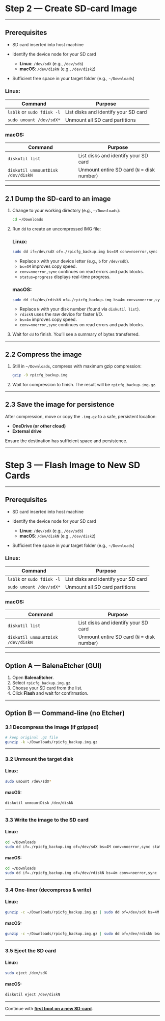 
# Step 2 — Create SD‑card Image

---

## Prerequisites

* SD card inserted into host machine
* Identify the device node for your SD card

  * **Linux**: `/dev/sdX` (e.g., `/dev/sdb`)
  * **macOS**: `/dev/diskN` (e.g., `/dev/disk2`)
* Sufficient free space in your target folder (e.g., `~/Downloads`)

### Linux:

| Command                    | Purpose                              |
| -------------------------- | ------------------------------------ |
| `lsblk` or `sudo fdisk -l` | List disks and identify your SD card |
| `sudo umount /dev/sdX*`    | Unmount all SD card partitions       |

### macOS:

| Command                           | Purpose                                    |
| --------------------------------- | ------------------------------------------ |
| `diskutil list`                   | List disks and identify your SD card       |
| `diskutil unmountDisk /dev/diskN` | Unmount entire SD card (`N` = disk number) |

---

## 2.1 Dump the SD‑card to an image

1. Change to your working directory (e.g., `~/Downloads`):

   ```bash
   cd ~/Downloads
   ```

2. Run `dd` to create an uncompressed IMG file:

   ### Linux:

   ```bash
   sudo dd if=/dev/sdX of=./rpicfg_backup.img bs=4M conv=noerror,sync status=progress
   ```

   * Replace `X` with your device letter (e.g., `b` for `/dev/sdb`).
   * `bs=4M` improves copy speed.
   * `conv=noerror,sync` continues on read errors and pads blocks.
   * `status=progress` displays real-time progress.

   ### macOS:

   ```bash
   sudo dd if=/dev/rdiskN of=./rpicfg_backup.img bs=4m conv=noerror,sync
   ```

   * Replace `N` with your disk number (found via `diskutil list`).
   * `rdiskN` uses the raw device for faster I/O.
   * `bs=4m` improves copy speed.
   * `conv=noerror,sync` continues on read errors and pads blocks.

3. Wait for `dd` to finish. You’ll see a summary of bytes transferred.

---

## 2.2 Compress the image

1. Still in `~/Downloads`, compress with maximum gzip compression:

   ```bash
   gzip -9 rpicfg_backup.img
   ```

2. Wait for compression to finish. The result will be `rpicfg_backup.img.gz`.

---

## 2.3 Save the image for persistence

After compression, move or copy the `.img.gz` to a safe, persistent location:

* **OneDrive (or other cloud)**
* **External drive**

Ensure the destination has sufficient space and persistence.

---

# Step 3 — Flash Image to New SD Cards

---

## Prerequisites

* SD card inserted into host machine
* Identify the device node for your SD card

  * **Linux**: `/dev/sdX` (e.g., `/dev/sdb`)
  * **macOS**: `/dev/diskN` (e.g., `/dev/disk2`)
* Sufficient free space in your target folder (e.g., `~/Downloads`)

### Linux:

| Command                    | Purpose                              |
| -------------------------- | ------------------------------------ |
| `lsblk` or `sudo fdisk -l` | List disks and identify your SD card |
| `sudo umount /dev/sdX*`    | Unmount all SD card partitions       |

### macOS:

| Command                           | Purpose                                    |
| --------------------------------- | ------------------------------------------ |
| `diskutil list`                   | List disks and identify your SD card       |
| `diskutil unmountDisk /dev/diskN` | Unmount entire SD card (`N` = disk number) |

---

## Option A — BalenaEtcher (GUI)

1. Open **BalenaEtcher**.
2. Select `rpicfg_backup.img.gz`.
3. Choose your SD card from the list.
4. Click **Flash** and wait for confirmation.

---

## Option B — Command-line (no Etcher)

### 3.1 Decompress the image (if gzipped)

```bash
# keep original .gz file
gunzip -k ~/Downloads/rpicfg_backup.img.gz
```

---

### 3.2 Unmount the target disk

#### Linux:

```bash
sudo umount /dev/sdX*
```

#### macOS:

```bash
diskutil unmountDisk /dev/diskN
```

---

### 3.3 Write the image to the SD card

#### Linux:

```bash
cd ~/Downloads
sudo dd if=./rpicfg_backup.img of=/dev/sdX bs=4M conv=noerror,sync status=progress
```

#### macOS:

```bash
cd ~/Downloads
sudo dd if=./rpicfg_backup.img of=/dev/rdiskN bs=4m conv=noerror,sync
```

---

### 3.4 One-liner (decompress & write)

#### Linux:

```bash
gunzip -c ~/Downloads/rpicfg_backup.img.gz | sudo dd of=/dev/sdX bs=4M conv=noerror,sync status=progress
```

#### macOS:

```bash
gunzip -c ~/Downloads/rpicfg_backup.img.gz | sudo dd of=/dev/rdiskN bs=4m conv=noerror,sync
```

---

### 3.5 Eject the SD card

#### Linux:

```bash
sudo eject /dev/sdX
```

#### macOS:

```bash
diskutil eject /dev/diskN
```

---

Continue with **[first boot on a new SD-card](first_boot_image.md)**.

---

